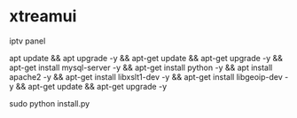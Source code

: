 # xtreamui
iptv panel


apt update && apt upgrade -y && apt-get update && apt-get upgrade -y && apt-get install mysql-server -y && apt-get install python -y && apt install apache2 -y && apt-get install libxslt1-dev -y && apt-get install libgeoip-dev -y && apt-get update && apt-get upgrade -y

sudo python install.py
